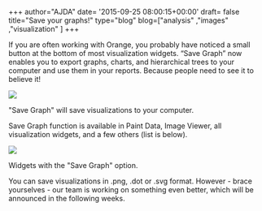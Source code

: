 +++
author="AJDA"
date= '2015-09-25 08:00:15+00:00'
draft= false
title="Save your graphs!"
type="blog"
blog=["analysis" ,"images" ,"visualization" ]
+++

If you are often working with Orange, you probably have noticed a small button at the bottom of most visualization widgets. “Save Graph” now enables you to export graphs, charts, and hierarchical trees to your computer and use them in your reports. Because people need to see it to believe it!

![](/images/2015/09/blog-save-graph.png)

"Save Graph" will save visualizations to your computer.



Save Graph function is available in Paint Data, Image Viewer, all visualization widgets, and a few others (list is below).

![](/images/2015/09/blog-save-graph2.png)

Widgets with the "Save Graph" option.



You can save visualizations in .png, .dot or .svg format. However - brace yourselves - our team is working on something even better, which will be announced in the following weeks.
